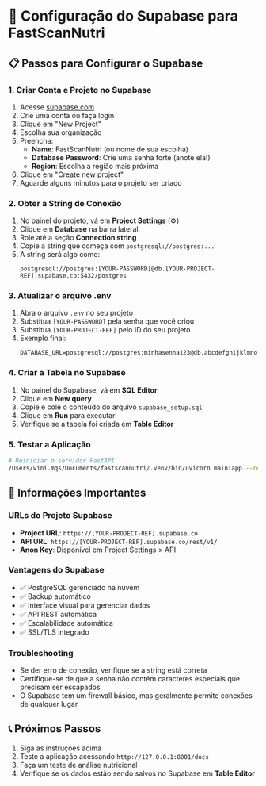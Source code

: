 # 🚀 Configuração do Supabase para FastScanNutri

## 📋 Passos para Configurar o Supabase

### 1. Criar Conta e Projeto no Supabase
1. Acesse [supabase.com](https://supabase.com)
2. Crie uma conta ou faça login
3. Clique em "New Project"
4. Escolha sua organização
5. Preencha:
   - **Name**: FastScanNutri (ou nome de sua escolha)
   - **Database Password**: Crie uma senha forte (anote ela!)
   - **Region**: Escolha a região mais próxima
6. Clique em "Create new project"
7. Aguarde alguns minutos para o projeto ser criado

### 2. Obter a String de Conexão
1. No painel do projeto, vá em **Project Settings** (⚙️)
2. Clique em **Database** na barra lateral
3. Role até a seção **Connection string**
4. Copie a string que começa com `postgresql://postgres:...`
5. A string será algo como:
   ```
   postgresql://postgres:[YOUR-PASSWORD]@db.[YOUR-PROJECT-REF].supabase.co:5432/postgres
   ```

### 3. Atualizar o arquivo .env
1. Abra o arquivo `.env` no seu projeto
2. Substitua `[YOUR-PASSWORD]` pela senha que você criou
3. Substitua `[YOUR-PROJECT-REF]` pelo ID do seu projeto
4. Exemplo final:
   ```
   DATABASE_URL=postgresql://postgres:minhasenha123@db.abcdefghijklmnop.supabase.co:5432/postgres
   ```

### 4. Criar a Tabela no Supabase
1. No painel do Supabase, vá em **SQL Editor**
2. Clique em **New query**
3. Copie e cole o conteúdo do arquivo `supabase_setup.sql`
4. Clique em **Run** para executar
5. Verifique se a tabela foi criada em **Table Editor**

### 5. Testar a Aplicação
```bash
# Reiniciar o servidor FastAPI
/Users/vini.mqs/Documents/fastscannutri/.venv/bin/uvicorn main:app --reload --port 8001
```

## 🔧 Informações Importantes

### URLs do Projeto Supabase
- **Project URL**: `https://[YOUR-PROJECT-REF].supabase.co`
- **API URL**: `https://[YOUR-PROJECT-REF].supabase.co/rest/v1/`
- **Anon Key**: Disponível em Project Settings > API

### Vantagens do Supabase
- ✅ PostgreSQL gerenciado na nuvem
- ✅ Backup automático
- ✅ Interface visual para gerenciar dados
- ✅ API REST automática
- ✅ Escalabilidade automática
- ✅ SSL/TLS integrado

### Troubleshooting
- Se der erro de conexão, verifique se a string está correta
- Certifique-se de que a senha não contém caracteres especiais que precisam ser escapados
- O Supabase tem um firewall básico, mas geralmente permite conexões de qualquer lugar

## 📞 Próximos Passos
1. Siga as instruções acima
2. Teste a aplicação acessando `http://127.0.0.1:8001/docs`
3. Faça um teste de análise nutricional
4. Verifique se os dados estão sendo salvos no Supabase em **Table Editor**
